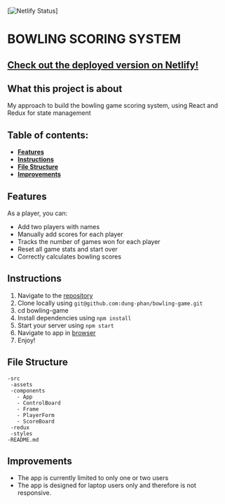 [![Netlify Status](https://api.netlify.com/api/v1/badges/7a2b3940-04de-4a62-9531-b1442be13387/deploy-status)]

# BOWLING SCORING SYSTEM

## [ Check out the deployed version on Netlify! ](<(https://app.netlify.com/sites/bowling-score/deploys)>)

## What this project is about

My approach to build the bowling game scoring system, using React and Redux for state management

## Table of contents:

- **[Features](#features)**
- **[Instructions](#instructions)**
- **[File Structure](#file-structure)**
- **[Improvements](#improvements)**

## Features

As a player, you can:

- Add two players with names
- Manually add scores for each player
- Tracks the number of games won for each player
- Reset all game stats and start over
- Correctly calculates bowling scores

## Instructions

1. Navigate to the [repository](https://github.com/dung-phan/bowling-game)
2. Clone locally using
   `git@github.com:dung-phan/bowling-game.git`
3. cd bowling-game
4. Install dependencies using `npm install`
5. Start your server using `npm start`
6. Navigate to app in [browser](http://localhost:3000)
7. Enjoy!

## File Structure

```
-src
 -assets
 -components
   - App
   - ControlBoard
   - Frame
   - PlayerForm
   - ScoreBoard
 -redux
 -styles
-README.md
```

## Improvements

- The app is currently limited to only one or two users
- The app is designed for laptop users only and therefore is not responsive.
